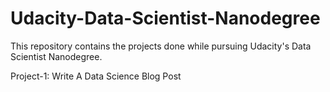 ﻿# Udacity-Data-Scientist-Nanodegree
This repository contains the projects done while pursuing Udacity's Data Scientist Nanodegree.

Project-1: Write A Data Science Blog Post
